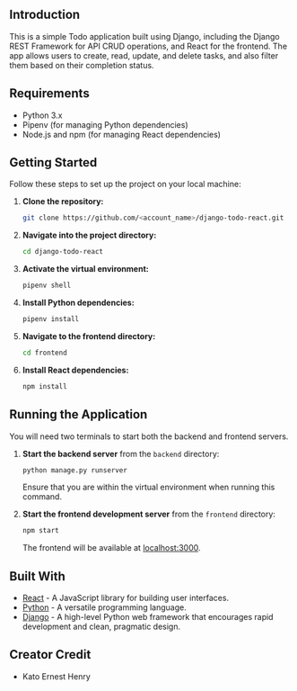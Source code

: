 ## Introduction

This is a simple Todo application built using Django, including the Django REST Framework for API CRUD operations, and React for the frontend. The app allows users to create, read, update, and delete tasks, and also filter them based on their completion status.

## Requirements

- Python 3.x
- Pipenv (for managing Python dependencies)
- Node.js and npm (for managing React dependencies)

## Getting Started

Follow these steps to set up the project on your local machine:

1. **Clone the repository:**

    ```bash
    git clone https://github.com/<account_name>/django-todo-react.git
    ```

2. **Navigate into the project directory:**

    ```bash
    cd django-todo-react
    ```

3. **Activate the virtual environment:**

    ```bash
    pipenv shell
    ```

4. **Install Python dependencies:**

    ```bash
    pipenv install
    ```

5. **Navigate to the frontend directory:**

    ```bash
    cd frontend
    ```

6. **Install React dependencies:**

    ```bash
    npm install
    ```

## Running the Application

You will need two terminals to start both the backend and frontend servers.

1. **Start the backend server** from the `backend` directory:

    ```bash
    python manage.py runserver
    ```

    Ensure that you are within the virtual environment when running this command.

2. **Start the frontend development server** from the `frontend` directory:

    ```bash
    npm start
    ```

    The frontend will be available at [localhost:3000](http://localhost:3000).

## Built With

- [React](https://reactjs.org) - A JavaScript library for building user interfaces.
- [Python](https://www.python.org/) - A versatile programming language.
- [Django](https://www.djangoproject.com/) - A high-level Python web framework that encourages rapid development and clean, pragmatic design.

## Creator Credit

- Kato Ernest Henry
